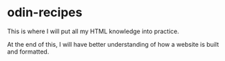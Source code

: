 # odin-recipes
This is where I will put all my HTML knowledge into practice.

At the end of this, I will have better understanding of how a website is built and formatted. 